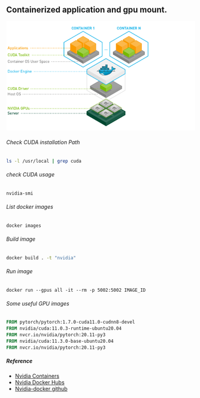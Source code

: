 ## Containerized application and gpu mount.

![](images/nvidai_container.PNG)



###### Check CUDA installation Path

```bash
ls -l /usr/local | grep cuda
```

###### check CUDA usage

```bash
nvidia-smi
```

###### List docker images

```bash
docker images
```

###### Build image

```bash
docker build . -t "nvidia"
```

###### Run image

```
docker run --gpus all -it --rm -p 5002:5002 IMAGE_ID
```



###### Some useful GPU images

```dockerfile
FROM pytorch/pytorch:1.7.0-cuda11.0-cudnn8-devel
FROM nvidia/cuda:11.0.3-runtime-ubuntu20.04
FROM nvcr.io/nvidia/pytorch:20.11-py3
FROM nvidia/cuda:11.3.0-base-ubuntu20.04
FROM nvcr.io/nvidia/pytorch:20.11-py3
```

##### Reference

- [Nvidia Containers](https://catalog.ngc.nvidia.com/orgs/nvidia/containers/pytorch)
- [Nvidia Docker Hubs](https://hub.docker.com/r/nvidia/cuda)
- [Nvidia-docker github](https://github.com/NVIDIA/nvidia-docker)

